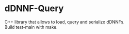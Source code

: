 # dDNNF-Query

C++ library that allows to load, query and serialize dDNNFs.
<br>
Build test-main with make.
